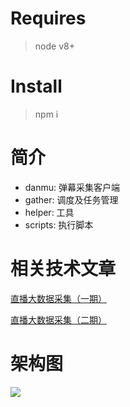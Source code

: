 # Requires
> node v8+

# Install
> npm i

# 简介
* danmu: 弹幕采集客户端
* gather: 调度及任务管理
* helper: 工具
* scripts: 执行脚本


# 相关技术文章
[直播大数据采集（一期）](https://txiaozhe.github.io/2019/12/15/live-data-fetch01/)

[直播大数据采集（二期）](https://txiaozhe.github.io/2019/12/29/live-data-fetch02/)

# 架构图
![](./architecture.png)
